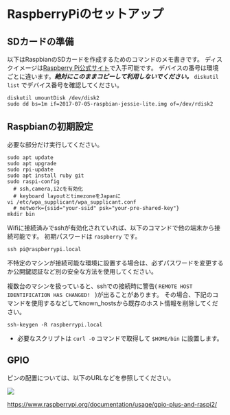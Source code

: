 # RaspberryPiのセットアップ

## SDカードの準備
以下はRaspbianのSDカードを作成するためのコマンドのメモ書きです。
ディスクイメージは<a href="https://www.raspberrypi.org/downloads/raspbian/">Raspberry Pi公式サイト</a>で入手可能です。
デバイスの番号は環境ごとに違います。***絶対にこのままコピーして利用しないでください。*** `diskutil list` でデバイス番号を確認してください。

```
diskutil umountDisk /dev/disk2
sudo dd bs=1m if=2017-07-05-raspbian-jessie-lite.img of=/dev/rdisk2
```

## Raspbianの初期設定
必要な部分だけ実行してください。

```
sudo apt update
sudo apt upgrade
sudo rpi-update
sudo apt install ruby git
sudo raspi-config
  # ssh,camera,i2cを有効化
  # keyboard layoutとtimezoneをJapanに
vi /etc/wpa_supplicant/wpa_supplicant.conf
  # network={ssid="your-ssid" psk="your-pre-shared-key"}
mkdir bin
```

Wifiに接続済みでsshが有効化されていれば、以下のコマンドで他の端末から接続可能です。
初期パスワードは `raspberry` です。

```
ssh pi@raspberrypi.local
```

不特定のマシンが接続可能な環境に設置する場合は、必ずパスワードを変更するか公開鍵認証など別の安全な方法を使用してください。

複数台のマシンを扱っていると、sshでの接続時に警告( `REMOTE HOST IDENTIFICATION HAS CHANGED! ` )が出ることがあります。
その場合、下記のコマンドを使用するなどしてknown_hostsから既存のホスト情報を削除してください。

```
ssh-keygen -R raspberrypi.local
```

- 必要なスクリプトは `curl -O` コマンドで取得して `$HOME/bin` に設置します。


## GPIO
ピンの配置については、以下のURLなどを参照してください。

<img src="/physical-pin-numbers.png" class="img img-responsive"/>

<https://www.raspberrypi.org/documentation/usage/gpio-plus-and-raspi2/>
